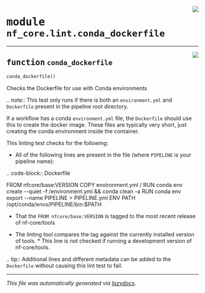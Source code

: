 <!-- markdownlint-disable -->

<a href="../../../../../../tools/nf_core/lint/conda_dockerfile.py#L0"><img align="right" style="float:right;" src="https://img.shields.io/badge/-source-cccccc?style=flat-square"></a>

# <kbd>module</kbd> `nf_core.lint.conda_dockerfile`

---

<a href="../../../../../../tools/nf_core/lint/conda_dockerfile.py#L10"><img align="right" style="float:right;" src="https://img.shields.io/badge/-source-cccccc?style=flat-square"></a>

## <kbd>function</kbd> `conda_dockerfile`

```python
conda_dockerfile()
```

Checks the Dockerfile for use with Conda environments

.. note:: This test only runs if there is both an `environment.yml` and `Dockerfile` present in the pipeline root directory.

If a workflow has a conda `environment.yml` file, the `Dockerfile` should use this to create the docker image. These files are typically very short, just creating the conda environment inside the container.

This linting test checks for the following:

- All of the following lines are present in the file (where `PIPELINE` is your pipeline name):

.. code-block:: Dockerfile

FROM nfcore/base:VERSION COPY environment.yml / RUN conda env create --quiet -f /environment.yml && conda clean -a RUN conda env export --name PIPELINE > PIPELINE.yml ENV PATH /opt/conda/envs/PIPELINE/bin:$PATH

- That the `FROM nfcore/base:VERSION` is tagged to the most recent release of nf-core/tools

- The linting tool compares the tag against the currently installed version of tools. \* This line is not checked if running a development version of nf-core/tools.

.. tip:: Additional lines and different metadata can be added to the `Dockerfile` without causing this lint test to fail.

---

_This file was automatically generated via [lazydocs](https://github.com/ml-tooling/lazydocs)._
